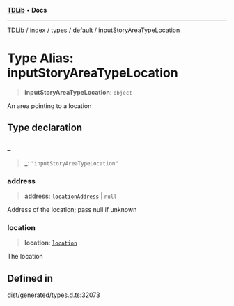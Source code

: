 [**TDLib**](../../../../../../README.md) • **Docs**

***

[TDLib](../../../../../../modules.md) / [index](../../../../../README.md) / [types](../../../README.md) / [default](../README.md) / inputStoryAreaTypeLocation

# Type Alias: inputStoryAreaTypeLocation

> **inputStoryAreaTypeLocation**: `object`

An area pointing to a location

## Type declaration

### \_

> **\_**: `"inputStoryAreaTypeLocation"`

### address

> **address**: [`locationAddress`](locationAddress-1.md) \| `null`

Address of the location; pass null if unknown

### location

> **location**: [`location`](location-1.md)

The location

## Defined in

dist/generated/types.d.ts:32073
